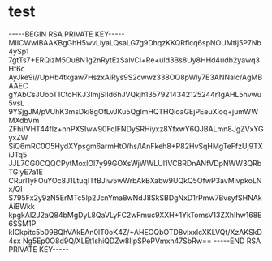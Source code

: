 # test 
-----BEGIN RSA PRIVATE KEY-----
MIICWwIBAAKBgGhH5wvLiyaLQsaLG7g9DhqzKKQRficq6spNOUMtIj5P7Nb4ySp1
7gtTs7+ERQizM5Ou8N1g2nRytEzSalvCi+Re+uId3Bs8Uy8HHd4udb2yawq3Hf6c
AyJke9i//UpHb4tkgaw7HszxAiRys9S2cwwz338OQ8pWly7E3ANNalc/AgMBAAEC
gYAbCsJUobT1CtoHKJ3ImjSlId6hJVQkjh13579214342125244r1gAHL5hvwu5vsL
9YSjgJM/pVUhK3msDki8gOfLvJKu5QglmHQTHQioaGEjPEeuXloq+jumWWMXdbVm
ZFhi/VHT44flz+nnPXSIww90FqlFNDySRHiyxz8YfxwY6QJBALmn8JgZVxYGyxZW
SiQ6mRC0O5HydXYpsgm6armHtO/hs/lAnFkeh8+P82HvSqHMgTeFfzUj9TXiJTq5
JJL7CG0CQQCPytMoxlOl7y99GOXsWjWWLUl1VCBRDnANfVDpNWW3QRbTGlyE7a1E
CRurl1yFOuYOc8J1LtuqITfBJiw5wWrbAkBXabw9UQkQ5OfwP3avMivpkoLNx/QI
S795Fx2y9zN5ErMTc5lp2JcnYma8wNdJ8SkSBDgNxD1rPmw7BvsyfSHNAkAiBWkk
kpgkAI2J2aQ84bMgDyL8QaVLyFC2wFmuc9XXH+1YkTomsV13ZXhIhw168E6SSM1P
kICkpitc5b09BQhVAkEAn0lT0oK4Z/+AHEOQbOTD8vlxxlcXKLVQt/XzAKSkD4sx
Ng5Ep0O8d9Q/XLEt1shiQDZw8IlpSPePVmxn47SbRw==
-----END RSA PRIVATE KEY-----
